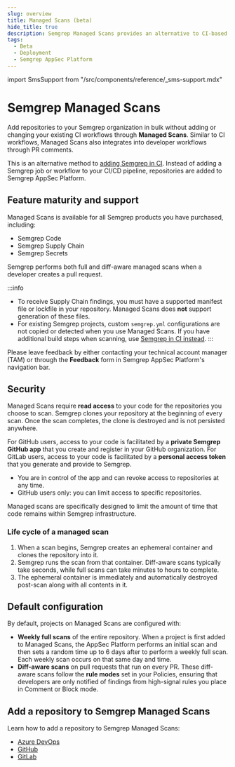 ```yaml
---
slug: overview
title: Managed Scans (beta)
hide_title: true
description: Semgrep Managed Scans provides an alternative to CI-based workflows. It enables you to add repositories to your Semgrep org in bulk without changing your CI workflows.
tags:
  - Beta
  - Deployment
  - Semgrep AppSec Platform
---
```


import SmsSupport from "/src/components/reference/_sms-support.mdx"

# Semgrep Managed Scans

Add repositories to your Semgrep organization in bulk without adding or changing your existing CI workflows through **Managed Scans**. Similar to CI workflows, Managed Scans also integrates into developer workflows through PR comments.

This is an alternative method to [adding Semgrep in CI](/deployment/add-semgrep-to-ci). Instead of adding a Semgrep job or workflow to your CI/CD pipeline, repositories are added to Semgrep AppSec Platform.

## Feature maturity and support

<SmsSupport />

Managed Scans is available for all Semgrep products you have purchased, including:
  - Semgrep Code
  - Semgrep Supply Chain
  - Semgrep Secrets

Semgrep performs both full and diff-aware managed scans when a developer creates a pull request.

:::info
- To receive Supply Chain findings, you must have a supported manifest file or lockfile in your repository. Managed Scans does **not** support generation of these files.
- For existing Semgrep projects, custom `semgrep.yml` configurations are not copied or detected when you use Managed Scans. If you have additional build steps when scanning, use [Semgrep in CI instead](/deployment/add-semgrep-to-ci).
:::

Please leave feedback by either contacting your technical account manager (TAM) or through the **<i class="fa-solid fa-bullhorn"></i> Feedback** form in Semgrep AppSec Platform's navigation bar.

## Security

Managed Scans require **read access** to your code for the repositories you choose to scan. Semgrep clones your repository at the beginning of every scan. Once the scan completes, the clone is destroyed and is not persisted anywhere.

For GitHub users, access to your code is facilitated by a **private Semgrep GitHub app** that you create and register in your GitHub organization. For GitLab users, access to your code is facilitated by a **personal access token** that you generate and provide to Semgrep.

- You are in control of the app and can revoke access to repositories at any time.
- GitHub users only: you can limit access to specific repositories.

Managed scans are specifically designed to limit the amount of time that code remains within Semgrep infrastructure.

### Life cycle of a managed scan

1. When a scan begins, Semgrep creates an ephemeral container and clones the repository into it.
1. Semgrep runs the scan from that container. Diff-aware scans typically take seconds, while full scans can take minutes to hours to complete.
1. The ephemeral container is immediately and automatically destroyed post-scan along with all contents in it.

## Default configuration

By default, projects on Managed Scans are configured with:

- **Weekly full scans** of the entire repository. When a project is first added to Managed Scans, the AppSec Platform performs an initial scan and then sets a random time up to 6 days after to perform a weekly full scan. Each weekly scan occurs on that same day and time.
- **Diff-aware scans** on pull requests that run on every PR. These diff-aware scans follow the **rule modes** set in your Policies, ensuring that developers are only notified of findings from high-signal rules you place in Comment or Block mode.

## Add a repository to Semgrep Managed Scans

Learn how to add a repository to Semgrep Managed Scans:

- [Azure DevOps](/deployment/managed-scanning/azure)
- [GitHub](/deployment/managed-scanning/github)
- [GitLab](/deployment/managed-scanning/gitlab)
